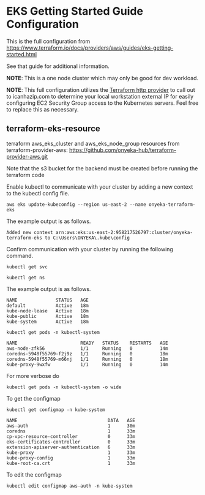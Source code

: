 # EKS Getting Started Guide Configuration

This is the full configuration from https://www.terraform.io/docs/providers/aws/guides/eks-getting-started.html

See that guide for additional information.

**NOTE**: This is a one node cluster which may only be good for dev workload.

**NOTE**: This full configuration utilizes the [Terraform http provider](https://www.terraform.io/docs/providers/http/index.html) to call out to icanhazip.com to determine your local workstation external IP for easily configuring EC2 Security Group access to the Kubernetes servers. Feel free to replace this as necessary.



## terraform-eks-resource
terraform aws_eks_cluster and aws_eks_node_group resources from terraform-provider-aws: https://github.com/onyeka-hub/terraform-provider-aws.git

Note that the s3 bucket for the backend must be  created before running the terraform code

Enable kubectl to communicate with your cluster by adding a new context to the kubectl config file.
```
aws eks update-kubeconfig --region us-east-2 --name onyeka-terraform-eks
```

The example output is as follows.
```
Added new context arn:aws:eks:us-east-2:958217526797:cluster/onyeka-terraform-eks to C:\Users\ONYEKA\.kube\config
```

Confirm communication with your cluster by running the following command.
```
kubectl get svc
```
```
kubectl get ns
```

The example output is as follows.
```
NAME              STATUS   AGE
default           Active   18m
kube-node-lease   Active   18m
kube-public       Active   18m
kube-system       Active   18m
```

```
kubectl get pods -n kubectl-system
```

```
NAME                       READY   STATUS    RESTARTS   AGE
aws-node-zfk56             1/1     Running   0          14m
coredns-5948f55769-f2j9z   1/1     Running   0          18m
coredns-5948f55769-m66nj   1/1     Running   0          18m
kube-proxy-9wxfw           1/1     Running   0          14m
```

For more verbose do
```
kubectl get pods -n kubectl-system -o wide
```

To get the configmap

```
kubectl get configmap -n kube-system
```

```
NAME                                 DATA   AGE
aws-auth                             1      30m
coredns                              1      33m
cp-vpc-resource-controller           0      33m
eks-certificates-controller          0      33m
extension-apiserver-authentication   6      33m
kube-proxy                           1      33m
kube-proxy-config                    1      33m
kube-root-ca.crt                     1      33m
```

To edit the configmap
```
kubectl edit configmap aws-auth -n kube-system
```
